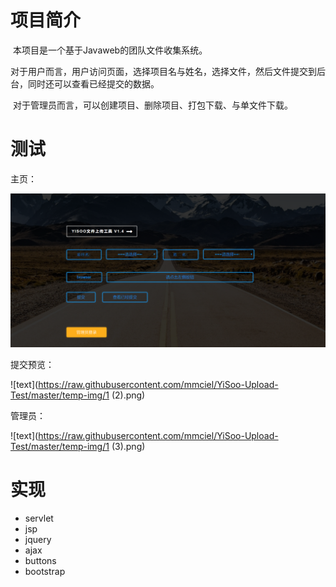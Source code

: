 # 项目简介

​	本项目是一个基于Javaweb的团队文件收集系统。

​	对于用户而言，用户访问页面，选择项目名与姓名，选择文件，然后文件提交到后台，同时还可以查看已经提交的数据。

​	对于管理员而言，可以创建项目、删除项目、打包下载、与单文件下载。



# 测试

主页：

![text](https://raw.githubusercontent.com/mmciel/YiSoo-Upload-Test/master/temp-img/1%20(1).png)

提交预览：

![text](https://raw.githubusercontent.com/mmciel/YiSoo-Upload-Test/master/temp-img/1 (2).png)

管理员：

![text](https://raw.githubusercontent.com/mmciel/YiSoo-Upload-Test/master/temp-img/1 (3).png)

# 实现

- servlet
- jsp
- jquery
- ajax
- buttons
- bootstrap

